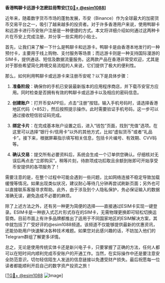 **香港鸭聊卡远游卡怎麽註冊幣安[[TG💪+ @esim1088](https://t.me/s/esim1088)]**

近年来，随着数字货币市场的蓬勃发展，币安（Binance）作为全球最大的加密货币交易平台之一，吸引了越来越多的投资者。对于许多香港用户来说，使用鸭聊卡和远游卡进行币安账户注册是一种便捷的方式。本文将详细介绍如何通过这两种卡片在币安上完成注册，并分享一些实用的小贴士。

首先，让我们来了解一下什么是鸭聊卡和远游卡。鸭聊卡是由香港本地发行的一种预付卡，主要用于线上购物、支付服务等场景；而远游卡则是一种支持国际漫游的SIM卡，提供通话、短信及数据流量服务。这两款产品在香港非常受欢迎，尤其是对于那些希望简化跨境交易流程的人来说，它们提供了极大的便利性。

那么，如何利用鸭聊卡或远游卡来注册币安呢？以下是具体步骤：

1. **准备阶段**：确保你的手机已安装最新版本的应用程序商店，并下载币安官方应用。同时检查是否拥有有效的鸭聊卡或远游卡以及相应的密码信息。

2. **创建账户**：打开币安APP后，点击“注册”按钮。输入手机号码时，请选择香港地区代码（+852），然后按照提示操作。此时需要验证手机号码，这一步可以通过接收短信验证码完成。

3. **绑定卡片**：在完成基本账户设置之后，进入“钱包”页面，找到“充值”选项。在这里可以选择“银行卡/信用卡”以外的其他方式，比如“虚拟货币”或者“礼品卡”。接下来，根据屏幕指示填写相关信息，包括卡片编号、有效期、CVV码等。

4. **确认交易**：提交所有必要资料后，系统会生成一个订单供您确认。仔细核对无误后再点击“立即购买”。稍等片刻，待款项成功扣取且余额到账即可开始享受币安提供的各项服务了！

需要注意的是，在整个过程中可能会遇到一些问题，比如网络连接不稳定导致加载缓慢等情况。如果出现类似状况，建议耐心等待几分钟再尝试刷新页面；另外也可以直接联系客服寻求帮助。此外，由于涉及到个人隐私保护，务必保证输入的数据准确无误，避免造成不必要的麻烦。

除了上述方法之外，还有另一种更为简便的选择——直接通过ESIM卡实现一键登录。ESIM卡是一种嵌入式芯片形式存在的SIM卡，无需物理更换即可轻松切换运营商。目前市面上有许多品牌都推出了适用于不同国家地区的ESIM解决方案，其中就包括了广受好评的@esim1088频道。该频道不仅能够提供最新的优惠资讯，还能协助用户快速解决各种技术难题。如果您对此感兴趣的话，不妨加入他们的Telegram群组了解更多详情。

总之，无论是使用传统实体卡还是新兴电子卡，只要掌握了正确的方法，任何人都可以在短时间内顺利完成币安账户的开通工作。当然，在实际操作中还是要注意安全防范意识，切勿轻信陌生人发送的信息链接以免遭受财产损失。最后祝愿每一位读者都能顺利开启自己的数字资产投资之旅！

[[TG💪+ @esim1088](https://t.me/s/esim1088) ![Image](https://i.postimg.cc/4NQfJmqS/Snipaste-2025-05-13-00-14-12.png)]